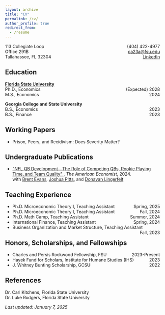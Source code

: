 ```yaml
---
layout: archive
title: "CV"
permalink: /cv/
author_profile: true
redirect_from:
  - /resume
---
```


<section id="about-me">
  <p>
    113 Collegiate Loop <span style="float:right;">(404) 422-4977</span><br>
    Office 291B <span style="float:right;"><a href="mailto:ca23a@fsu.edu">ca23a@fsu.edu</a></span><br>
    Tallahassee, FL 32304 <span style="float:right;"><a href="https://www.linkedin.com/in/colin-p-adams/" target="_blank">LinkedIn</a></span>
  </p>
</section>

<section id="education">
  <h2>Education</h2>
  <p>
    <a href="https://cosspp.fsu.edu/economics/phd-program/" target="_blank"><strong>Florida State University</strong></a><br>
    Ph.D., Economics <span style="float:right;">(Expected) 2028</span><br>
    M.S., Economics <span style="float:right;">2024</span>
  </p>
  <p>
    <strong>Georgia College and State University</strong><br>
    B.S., Economics <span style="float:right;">2023</span><br>
    B.S., Finance <span style="float:right;">2023</span>
  </p>
</section>

<section id="working-papers">
  <h2>Working Papers</h2>
  <ul>
    <li>Prison, Peers, and Recidivism: Does Severity Matter?</li>
  </ul>
</section>

<section id="publications">
  <h2>Undergraduate Publications</h2>
  <ul>
    <li>
      <a href="https://journals.sagepub.com/doi/pdf/10.1177/05694345241292611" target="_blank">
        "NFL QB Development—The Role of Competing QBs, Rookie Playing Time, and Team Quality"
      </a>, <em>The American Economist</em>, 2024.<br>
      with <a href="https://scholar.google.com/citations?user=fIReWHEAAAAJ&hl=en" target="_blank">Brent Evans</a>, 
      <a href="https://scholar.google.com/citations?hl=en&user=l4l5cA8AAAAJ&view_op=list_works&sortby=pubdate" target="_blank">Joshua Pitts</a>, and 
      <a href="https://mises.org/profile/donavan-lingerfelt" target="_blank">Donavan Lingerfelt</a>
    </li>
  </ul>
</section>

<section id="teaching-experience">
  <h2>Teaching Experience</h2>
  <ul>
    <li>Ph.D. Microeconomic Theory I, Teaching Assistant <span style="float:right;">Spring, 2025</span></li>
    <li>Ph.D. Microeconomic Theory I, Teaching Assistant <span style="float:right;">Fall, 2024</span></li>
    <li>Ph.D. Math Camp, Teaching Assistant <span style="float:right;">Summer, 2024</span></li>
    <li>International Finance, Teaching Assistant <span style="float:right;">Spring, 2024</span></li>
    <li>Business Organization and Market Structure, Teaching Assistant <span style="float:right;">Fall, 2023</span></li>
  </ul>
</section>

<section id="honors">
  <h2>Honors, Scholarships, and Fellowships</h2>
  <ul>
    <li>Charles and Persis Rockwood Fellowship, FSU <span style="float:right;">2023-Present</span></li>
    <li>Hayek Fund for Scholars, Institute for Humane Studies (IHS) <span style="float:right;">2023</span></li>
    <li>J. Whitney Bunting Scholarship, GCSU <span style="float:right;">2022</span></li>
  </ul>
</section>

<section id="references">
  <h2>References</h2>
  <p>
    Dr. Carl Kitchens, Florida State University<br>
    Dr. Luke Rodgers, Florida State University
  </p>
  <p><em>Last updated: January 7, 2025</em></p>
</section>
